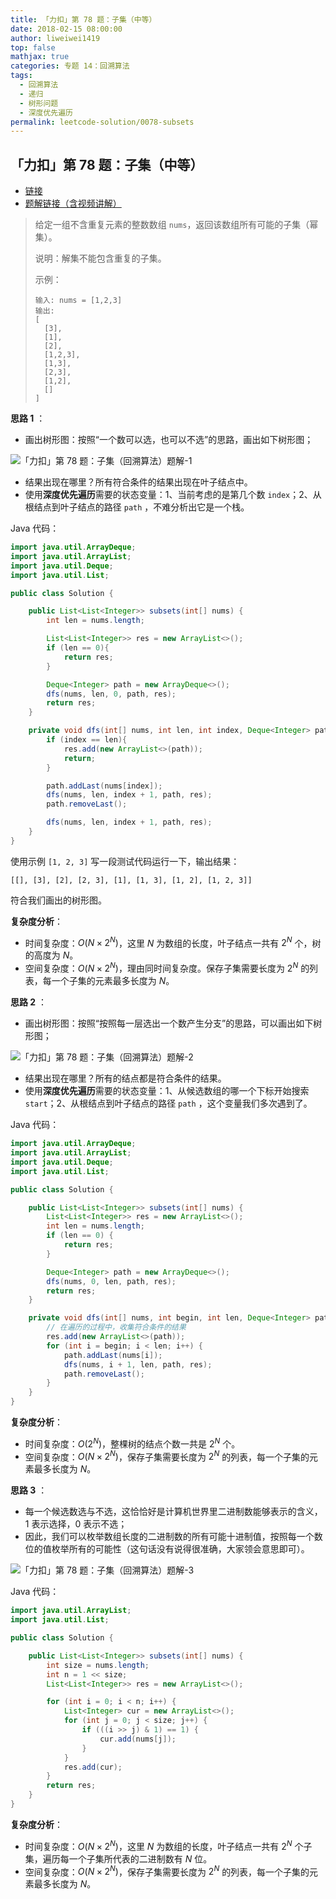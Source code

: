 ```yaml
---
title: 「力扣」第 78 题：子集（中等）
date: 2018-02-15 08:00:00
author: liweiwei1419
top: false
mathjax: true
categories: 专题 14：回溯算法
tags:
  - 回溯算法
  - 递归
  - 树形问题
  - 深度优先遍历
permalink: leetcode-solution/0078-subsets
---
```


## 「力扣」第 78 题：子集（中等）

+ [链接](https://leetcode-cn.com/problems/subsets/)
+ [题解链接（含视频讲解）](https://leetcode-cn.com/problems/subsets/solution/hui-su-python-dai-ma-by-liweiwei1419/)

> 给定一组不含重复元素的整数数组 `nums`，返回该数组所有可能的子集（幂集）。
>
> 说明：解集不能包含重复的子集。
>
> 示例：
>
> ```
> 输入: nums = [1,2,3]
> 输出:
> [
>   [3],
>   [1],
>   [2],
>   [1,2,3],
>   [1,3],
>   [2,3],
>   [1,2],
>   []
> ]
> ```
>

**思路 1** ：

+ 画出树形图：按照“一个数可以选，也可以不选”的思路，画出如下树形图；

![「力扣」第 78 题：子集（回溯算法）题解-1](https://img-blog.csdnimg.cn/20200219183543818.png?x-oss-process=image/watermark,type_ZmFuZ3poZW5naGVpdGk,shadow_10,text_aHR0cHM6Ly9ibG9nLmNzZG4ubmV0L2x3X3Bvd2Vy,size_16,color_FFFFFF,t_70)

+ 结果出现在哪里？所有符合条件的结果出现在叶子结点中。
+ 使用**深度优先遍历**需要的状态变量：1、当前考虑的是第几个数 `index`；2、从根结点到叶子结点的路径 `path` ，不难分析出它是一个栈。

Java 代码：

```java
import java.util.ArrayDeque;
import java.util.ArrayList;
import java.util.Deque;
import java.util.List;

public class Solution {

    public List<List<Integer>> subsets(int[] nums) {
        int len = nums.length;

        List<List<Integer>> res = new ArrayList<>();
        if (len == 0){
            return res;
        }

        Deque<Integer> path = new ArrayDeque<>();
        dfs(nums, len, 0, path, res);
        return res;
    }

    private void dfs(int[] nums, int len, int index, Deque<Integer> path, List<List<Integer>> res) {
        if (index == len){
            res.add(new ArrayList<>(path));
            return;
        }

        path.addLast(nums[index]);
        dfs(nums, len, index + 1, path, res);
        path.removeLast();

        dfs(nums, len, index + 1, path, res);
    }
}
```

使用示例 `[1, 2, 3]` 写一段测试代码运行一下，输出结果：

```
[[], [3], [2], [2, 3], [1], [1, 3], [1, 2], [1, 2, 3]]
```

符合我们画出的树形图。

**复杂度分析**：

+ 时间复杂度：$O(N \times 2^N)$，这里 $N$ 为数组的长度，叶子结点一共有 $2^N$ 个，树的高度为 $N$。
+ 空间复杂度：$O(N \times 2^N)$，理由同时间复杂度。保存子集需要长度为 $2^N$  的列表，每一个子集的元素最多长度为 $N$。 



**思路 2** ：

+ 画出树形图：按照“按照每一层选出一个数产生分支”的思路，可以画出如下树形图；

![「力扣」第 78 题：子集（回溯算法）题解-2](https://img-blog.csdnimg.cn/20200219183616697.png?x-oss-process=image/watermark,type_ZmFuZ3poZW5naGVpdGk,shadow_10,text_aHR0cHM6Ly9ibG9nLmNzZG4ubmV0L2x3X3Bvd2Vy,size_16,color_FFFFFF,t_70)

+ 结果出现在哪里？所有的结点都是符合条件的结果。
+ 使用**深度优先遍历**需要的状态变量：1、从候选数组的哪一个下标开始搜索 `start`；2、从根结点到叶子结点的路径 `path` ，这个变量我们多次遇到了。

Java 代码：

```java
import java.util.ArrayDeque;
import java.util.ArrayList;
import java.util.Deque;
import java.util.List;

public class Solution {

    public List<List<Integer>> subsets(int[] nums) {
        List<List<Integer>> res = new ArrayList<>();
        int len = nums.length;
        if (len == 0) {
            return res;
        }

        Deque<Integer> path = new ArrayDeque<>();
        dfs(nums, 0, len, path, res);
        return res;
    }

    private void dfs(int[] nums, int begin, int len, Deque<Integer> path, List<List<Integer>> res) {
        // 在遍历的过程中，收集符合条件的结果
        res.add(new ArrayList<>(path));
        for (int i = begin; i < len; i++) {
            path.addLast(nums[i]);
            dfs(nums, i + 1, len, path, res);
            path.removeLast();
        }
    }
}
```

**复杂度分析**：

+ 时间复杂度：$O(2^N)$，整棵树的结点个数一共是 $2^N$ 个。
+ 空间复杂度：$O(N \times 2^N)$，保存子集需要长度为 $2^N$  的列表，每一个子集的元素最多长度为 $N$。 

**思路 3** ：

+ 每一个候选数选与不选，这恰恰好是计算机世界里二进制数能够表示的含义，1 表示选择，0 表示不选；
+ 因此，我们可以枚举数组长度的二进制数的所有可能十进制值，按照每一个数位的值枚举所有的可能性（这句话没有说得很准确，大家领会意思即可）。

![「力扣」第 78 题：子集（回溯算法）题解-3](https://img-blog.csdnimg.cn/20200227131606317.png?x-oss-process=image/watermark,type_ZmFuZ3poZW5naGVpdGk,shadow_10,text_aHR0cHM6Ly9ibG9nLmNzZG4ubmV0L2x3X3Bvd2Vy,size_16,color_FFFFFF,t_70)

Java 代码：

```java
import java.util.ArrayList;
import java.util.List;

public class Solution {

    public List<List<Integer>> subsets(int[] nums) {
        int size = nums.length;
        int n = 1 << size;
        List<List<Integer>> res = new ArrayList<>();

        for (int i = 0; i < n; i++) {
            List<Integer> cur = new ArrayList<>();
            for (int j = 0; j < size; j++) {
                if (((i >> j) & 1) == 1) {
                    cur.add(nums[j]);
                }
            }
            res.add(cur);
        }
        return res;
    }
}
```

**复杂度分析**：

+ 时间复杂度：$O(N \times 2^N)$，这里 $N$ 为数组的长度，叶子结点一共有 $2^N$ 个子集，遍历每一个子集所代表的二进制数有 $N$ 位。
+ 空间复杂度：$O(N \times 2^N)$，保存子集需要长度为 $2^N$  的列表，每一个子集的元素最多长度为 $N$。 

